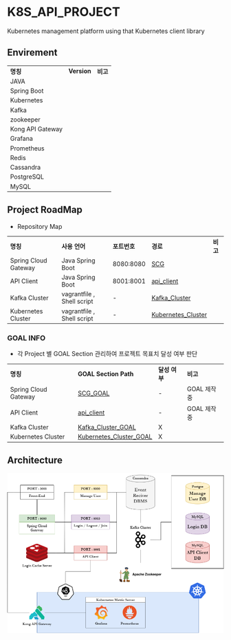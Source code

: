 # K8S_API_PROJECT
Kubernetes management platform using that Kubernetes client library

## **Envirement**
||||
|--|--|--|
|**명칭**|**Version**|**비고**|
|JAVA|||
|Spring Boot|||
|Kubernetes|||
|Kafka|||
|zookeeper|||
|Kong API Gateway|||
|Grafana|||
|Prometheus|||
|Redis|||
|Cassandra|||
|PostgreSQL|||
|MySQL|||

## **Project RoadMap**
- Repository Map

||||||
|--|--|--|--|--|
|**명칭**|**사용 언어**|**포트번호**|**경로**|**비고**|
|Spring Cloud Gateway|Java Spring Boot|8080:8080|[SCG](./scg/)||
|API Client|Java Spring Boot|8001:8001|[api_client](./api_client/)||
|Kafka Cluster|vagrantfile , Shell script| - |[Kafka_Cluster](./Kafka_Cluster/)||
|Kubernetes Cluster|vagrantfile , Shell script| - |[Kubernetes_Cluster](./Kubernetes_Cluster/)||

### **GOAL INFO**
- 각 Project 별 GOAL Section 관리하여 프로젝트 목표치 달성 여부 판단

|||||
|--|--|--|--|
|**명칭**|**GOAL Section Path**|**달성 여부**|**비고**|
|Spring Cloud Gateway|[SCG_GOAL]()|-|GOAL 제작중|
|API Client|[api_client]()|-|GOAL 제작중|
|Kafka Cluster|[Kafka_Cluster_GOAL](./Kafka_Cluster/README.md/#goal)|X||
|Kubernetes Cluster|[Kubernetes_Cluster_GOAL](./Kubernetes_Cluster/README.md/#goal)|X||

## **Architecture**

![K8S_Mangement_Platform][K8S_Mangement_Platform]

[K8S_Mangement_Platform]:./images/K8S_Mangement_Platform.png
